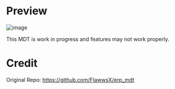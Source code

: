 # Preview
![image](https://user-images.githubusercontent.com/82112471/152825147-c016f3fd-ceae-41df-8be4-c7420a5438d5.png)

This MDT is work in progress and features may not work properly. 

# Credit

Original Repo: https://github.com/FlawwsX/erp_mdt

